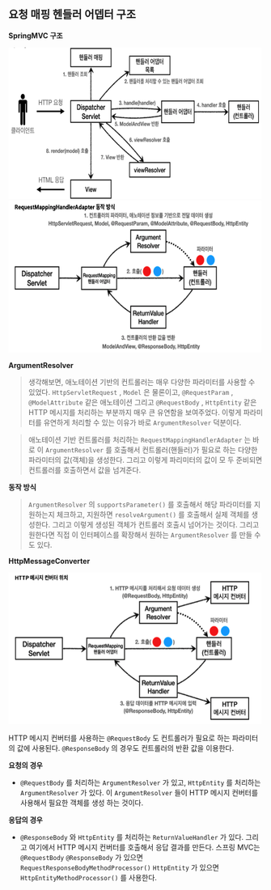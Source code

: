## 요청 매핑 헨들러 어뎁터 구조

**SpringMVC 구조**

<img src="/img/Spring_MVC/ControllerSpring_1.png" alt="ControllerSpring_1" width="500" height="300" />


<img src="/img/Spring_MVC/HandlerAdapter.png" alt="HandlerAdapter" width="500" height="300" />

**ArgumentResolver**
> 생각해보면, 애노테이션 기반의 컨트롤러는 매우 다양한 파라미터를 사용할 수 있었다.
`HttpServletRequest` , `Model` 은 물론이고, `@RequestParam` , `@ModelAttribute` 같은 애노테이션 그리고
`@RequestBody` , `HttpEntity` 같은 HTTP 메시지를 처리하는 부분까지 매우 큰 유연함을 보여주었다. 이렇게 파라미터를 유연하게 처리할 수 있는 이유가 바로 `ArgumentResolver` 덕분이다.

>애노테이션 기반 컨트롤러를 처리하는 `RequestMappingHandlerAdapter` 는 바로 이 `ArgumentResolver` 를 호출해서 컨트롤러(핸들러)가 필요로 하는 다양한 파라미터의 값(객체)을 생성한다. 그리고 이렇게 파리미터의 값이 모 두 준비되면 컨트롤러를 호출하면서 값을 넘겨준다.

**동작 방식**
>`ArgumentResolver` 의 `supportsParameter()` 를 호출해서 해당 파라미터를 지원하는지 체크하고, 지원하면 `resolveArgument()` 를 호출해서 실제 객체를 생성한다. 그리고 이렇게 생성된 객체가 컨트롤러 호출시 넘어가는
것이다. 그리고 원한다면 직접 이 인터페이스를 확장해서 원하는 `ArgumentResolver` 를 만들 수도 있다. 

**HttpMessageConverter**

<img src="/img/Spring_MVC/HttpMessageConverter.png" alt="HandlerAdapter" width="500" height="300" />

HTTP 메시지 컨버터를 사용하는 `@RequestBody` 도 컨트롤러가 필요로 하는 파라미터의 값에 사용된다.
`@ResponseBody` 의 경우도 컨트롤러의 반환 값을 이용한다.

**요청의 경우** 
- `@RequestBody` 를 처리하는 `ArgumentResolver` 가 있고, `HttpEntity` 를 처리하는 `ArgumentResolver` 가 있다. 이 `ArgumentResolver` 들이 HTTP 메시지 컨버터를 사용해서 필요한 객체를 생성 하는 것이다. 

**응답의 경우** 
- `@ResponseBody` 와 `HttpEntity` 를 처리하는 `ReturnValueHandler` 가 있다. 그리고 여기에서 HTTP 메시지 컨버터를 호출해서 응답 결과를 만든다.
스프링 MVC는 `@RequestBody` `@ResponseBody` 가 있으면 `RequestResponseBodyMethodProcessor()` `HttpEntity` 가 있으면 `HttpEntityMethodProcessor()` 를 사용한다.

